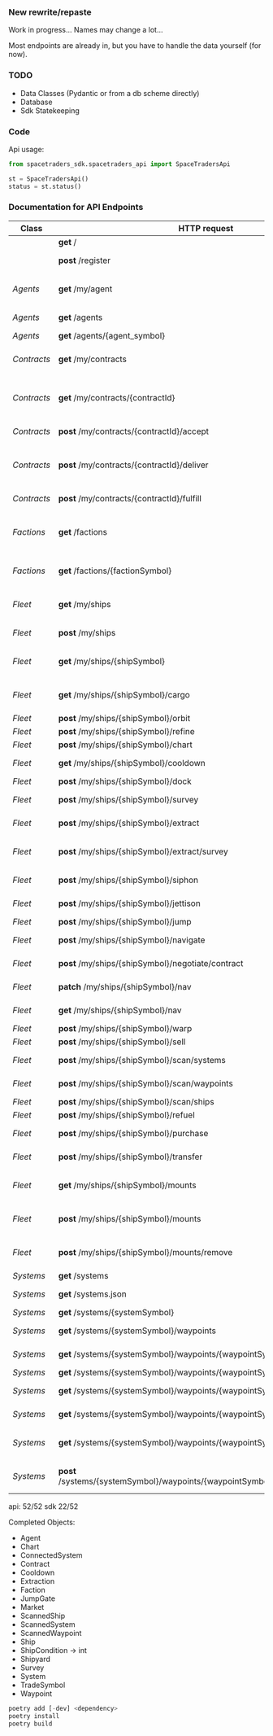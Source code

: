 ### New rewrite/repaste

Work in progress... Names may change a lot...

Most endpoints are already in, but you have to handle the data yourself (for now).


### TODO
- Data Classes (Pydantic or from a db scheme directly)
- Database
- Sdk Statekeeping

### Code

Api usage:

~~~py
from spacetraders_sdk.spacetraders_api import SpaceTradersApi

st = SpaceTradersApi()
status = st.status()
~~~


### Documentation for API Endpoints

Class         | HTTP request                                        | Description   | Implemented
------------  | -------------                                       | ------------- | -------------
|             | **get**  /                                           | Status        | api
|             | **post** /register                                  | Register New Agent | api & sdk
| *Agents*    | **get**  /my/agent                                   | Fetch your agent's details. | api & sdk
| *Agents*    | **get**  /agents                                     | List all Agents. | api & sdk
| *Agents*    | **get**  /agents/{agent_symbol}                      | Get Agent. | api & sdk
| *Contracts* | **get**  /my/contracts                               | List all of your contracts. | api & sdk
| *Contracts* | **get**  /my/contracts/{contractId}                  | Get the details of a contract by ID. | api
| *Contracts* | **post** /my/contracts/{contractId}/accept          | Accept a contract. | api & sdk
| *Contracts* | **post** /my/contracts/{contractId}/deliver         | Deliver cargo on a given contract. | api
| *Contracts* | **post** /my/contracts/{contractId}/fulfill         | Fulfill a contract | api
| *Factions*  | **get**  /factions                                   | List all discovered factions in the game. | api
| *Factions*  | **get**  /factions/{factionSymbol}                   | View the details of a faction. | api
| *Fleet*     | **get**  /my/ships                                   | Retrieve all of your ships. | api & sdk
| *Fleet*     | **post** /my/ships                                  | Purchase a ship | api
| *Fleet*     | **get**  /my/ships/{shipSymbol}                      | Retrieve the details of your ship. | api & sdk
| *Fleet*     | **get**  /my/ships/{shipSymbol}/cargo                | Retrieve the cargo of your ship. | api
| *Fleet*     | **post** /my/ships/{shipSymbol}/orbit               | Orbit Ship | api & sdk
| *Fleet*     | **post** /my/ships/{shipSymbol}/refine              | Ship Refine | api
| *Fleet*     | **post** /my/ships/{shipSymbol}/chart               | Create Chart | api
| *Fleet*     | **get**  /my/ships/{shipSymbol}/cooldown             | Get Ship Cooldown | api
| *Fleet*     | **post** /my/ships/{shipSymbol}/dock                | Dock Ship | api & sdk
| *Fleet*     | **post** /my/ships/{shipSymbol}/survey              | Create Survey | api
| *Fleet*     | **post** /my/ships/{shipSymbol}/extract             | Extract Resources | api & sdk
| *Fleet*     | **post** /my/ships/{shipSymbol}/extract/survey      | Extract Resources with Survey | api & sdk
| *Fleet*     | **post** /my/ships/{shipSymbol}/siphon              | Siphon Resources | api & sdk
| *Fleet*     | **post** /my/ships/{shipSymbol}/jettison            | Jettison Cargo | api
| *Fleet*     | **post** /my/ships/{shipSymbol}/jump                | Jump Ship | api
| *Fleet*     | **post** /my/ships/{shipSymbol}/navigate            | Navigate Ship | api & sdk
| *Fleet*     | **post** /my/ships/{shipSymbol}/negotiate/contract  | Negotiate Contract | api
| *Fleet*     | **patch** /my/ships/{shipSymbol}/nav                | Patch Ship Nav | api
| *Fleet*     | **get**  /my/ships/{shipSymbol}/nav                  | Get Ship Nav | api
| *Fleet*     | **post** /my/ships/{shipSymbol}/warp                | Warp Ship | api
| *Fleet*     | **post** /my/ships/{shipSymbol}/sell                | Sell Cargo | api & sdk
| *Fleet*     | **post** /my/ships/{shipSymbol}/scan/systems        | Scan Systems | api
| *Fleet*     | **post** /my/ships/{shipSymbol}/scan/waypoints      | Scan Waypoints | api
| *Fleet*     | **post** /my/ships/{shipSymbol}/scan/ships          | Scan Ships | api
| *Fleet*     | **post** /my/ships/{shipSymbol}/refuel              | Refuel Ship | api & sdk
| *Fleet*     | **post** /my/ships/{shipSymbol}/purchase            | Purchase Cargo | api & sdk
| *Fleet*     | **post** /my/ships/{shipSymbol}/transfer            | Transfer Cargo | api
| *Fleet*     | **get**  /my/ships/{shipSymbol}/mounts               | Get the mounts on a ship. | api
| *Fleet*     | **post** /my/ships/{shipSymbol}/mounts              | Install a mount on a ship. | api
| *Fleet*     | **post** /my/ships/{shipSymbol}/mounts/remove       | Remove a mount from a ship. | api
| *Systems*   | **get**  /systems                                    | List Systems | api
| *Systems*   | **get**  /systems.json                               | Get all systems. | api
| *Systems*   | **get**  /systems/{systemSymbol}                     | Get System | api
| *Systems*   | **get**  /systems/{systemSymbol}/waypoints           | List Waypoints | api & sdk
| *Systems*   | **get**  /systems/{systemSymbol}/waypoints/{waypointSymbol} | Get Waypoint | api
| *Systems*   | **get**  /systems/{systemSymbol}/waypoints/{waypointSymbol}/market | Get Market | api & sdk
| *Systems*   | **get**  /systems/{systemSymbol}/waypoints/{waypointSymbol}/shipyard | Get Shipyard | api & sdk
| *Systems*   | **get**  /systems/{systemSymbol}/waypoints/{waypointSymbol}/jump-gate | Get Jump Gate | api & sdk
| *Systems*   | **get**  /systems/{systemSymbol}/waypoints/{waypointSymbol}/construction | Get Construction Site | api & sdk
| *Systems*   | **post** /systems/{systemSymbol}/waypoints/{waypointSymbol}/construction/supply | Supply Construction Site | api


api: 52/52
sdk 22/52

Completed Objects:
- Agent
- Chart
- ConnectedSystem
- Contract
- Cooldown
- Extraction
- Faction
- JumpGate
- Market
- ScannedShip
- ScannedSystem
- ScannedWaypoint
- Ship
- ShipCondition -> int
- Shipyard
- Survey
- System
- TradeSymbol
- Waypoint


~~~py
poetry add [-dev] <dependency>
poetry install
poetry build
~~~
